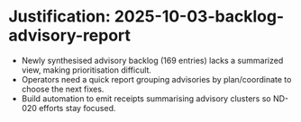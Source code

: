 # Justification: 2025-10-03-backlog-advisory-report

- Newly synthesised advisory backlog (169 entries) lacks a summarized view, making prioritisation difficult.
- Operators need a quick report grouping advisories by plan/coordinate to choose the next fixes.
- Build automation to emit receipts summarising advisory clusters so ND-020 efforts stay focused.
